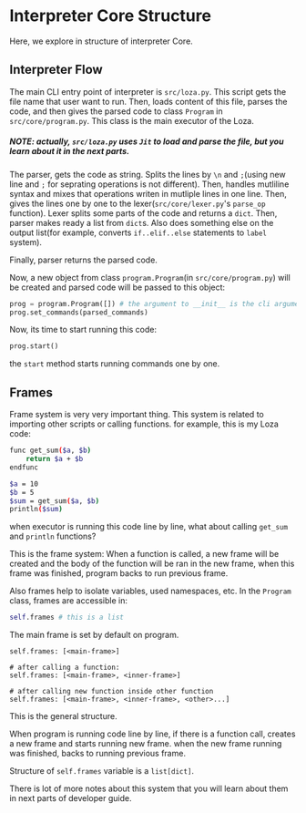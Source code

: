 # Interpreter Core Structure
Here, we explore in structure of interpreter Core.

## Interpreter Flow
The main CLI entry point of interpreter is `src/loza.py`.
This script gets the file name that user want to run. Then, loads content of this file, parses the code, and then gives the parsed code to class `Program` in `src/core/program.py`. This class is the main executor of the Loza.

##### NOTE: actually, `src/loza.py` uses `Jit` to load and parse the file, but you learn about it in the next parts.

The parser, gets the code as string. Splits the lines by `\n` and `;`(using new line and `;` for seprating operations is not different). Then, handles mutliline syntax and mixes that operations writen in mutliple lines in one line. Then, gives the lines one by one to the lexer(`src/core/lexer.py`'s `parse_op` function). Lexer splits some parts of the code and returns a `dict`. Then, parser makes ready a list from `dict`s. Also does something else on the output list(for example, converts `if..elif..else` statements to `label` system).

Finally, parser returns the parsed code.

Now, a new object from class `program.Program`(in `src/core/program.py`) will be created and parsed code will be passed to this object:

```python
prog = program.Program([]) # the argument to __init__ is the cli arguments
prog.set_commands(parsed_commands)
```

Now, its time to start running this code:

```python
prog.start()
```

the `start` method starts running commands one by one.

## Frames
Frame system is very very important thing. This system is related to importing other scripts or calling functions. for example, this is my Loza code:

```bash
func get_sum($a, $b)
    return $a + $b
endfunc

$a = 10
$b = 5
$sum = get_sum($a, $b)
println($sum)
```

when executor is running this code line by line, what about calling `get_sum` and `println` functions?

This is the frame system: When a function is called, a new frame will be created and the body of the function will be ran in the new frame, when this frame was finished, program backs to run previous frame.

Also frames help to isolate variables, used namespaces, etc.
In the `Program` class, frames are accessible in:

```python
self.frames # this is a list
```

The main frame is set by default on program.

```
self.frames: [<main-frame>]

# after calling a function:
self.frames: [<main-frame>, <inner-frame>]

# after calling new function inside other function
self.frames: [<main-frame>, <inner-frame>, <other>...]
```

This is the general structure.

When program is running code line by line, if there is a function call, creates a new frame and starts running new frame. when the new frame running was finished, backs to running previous frame.

Structure of `self.frames` variable is a `list[dict]`.

There is lot of more notes about this system that you will learn about them in next parts of developer guide.

